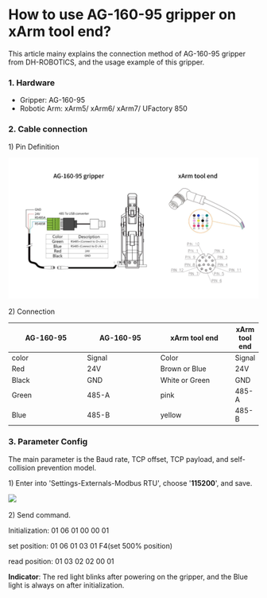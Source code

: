 
# How to use AG-160-95 gripper on xArm tool end?

This article mainy explains the connection method of AG-160-95 gripper from
 DH-ROBOTICS, and the usage example of this gripper.

### 1. Hardware

* Gripper: AG-160-95
* Robotic Arm: xArm5/ xArm6/ xArm7/ UFactory 850

### 2. Cable connection

1\) Pin Definition

![](assets/AG-160-95gripper.jpg)

2\) Connection

<table><thead><tr><th width="185">AG-160-95</th><th width="179">AG-160-95</th><th width="182">xArm tool end</th><th>xArm tool end</th></tr></thead><tbody><tr><td>color</td><td>Signal</td><td>Color</td><td>Signal</td></tr><tr><td>Red</td><td>24V</td><td>Brown or Blue</td><td>24V</td></tr><tr><td>Black</td><td>GND</td><td>White or Green</td><td>GND</td></tr><tr><td>Green</td><td>485-A</td><td>pink</td><td>485-A</td></tr><tr><td>Blue</td><td>485-B</td><td>yellow</td><td>485-B</td></tr></tbody></table>

### 3. Parameter Config

The main parameter is the Baud rate, TCP offset, TCP payload, and self-collision prevention model.

1\) Enter into 'Settings-Externals-Modbus RTU', choose '**115200**', and save.

![](assets/image(2)(1)(1)(1)(1)(1).png)

2\) Send command.

Initialization: 01 06 01 00 00 01

set position: 01 06 01 03 01 F4(set 500% position)

read position: 01 03 02 02 00 01




**Indicator**: The red light blinks after powering on the gripper, and the Blue light is always on after initialization.




